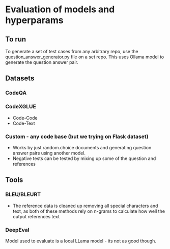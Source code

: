 # Evaluation of models and hyperparams
## To run
To generate a set of test cases from any arbitrary repo, use the question_answer_generator.py file on a set repo. This uses Ollama model to generate the question answer pair.

## Datasets

### CodeQA

### CodeXGLUE
- Code-Code
- Code-Text

### Custom - any code base (but we trying on Flask dataset)
- Works by just random.choice documents and generating question answer pairs using another model.
- Negative tests can be tested by mixing up some of the question and references

## Tools
### BLEU/BLEURT
- The reference data is cleaned up removing all special characters and text, as both of these methods rely on n-grams to calculate how well the output references text

### DeepEval
Model used to evaluate is a local LLama model - its not as good though.

